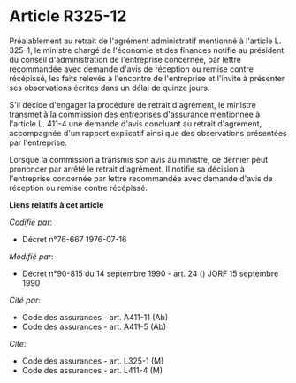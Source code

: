 # Article R325-12

Préalablement au retrait de l'agrément administratif mentionné à l'article L. 325-1, le ministre chargé de l'économie et des
finances notifie au président du conseil d'administration de l'entreprise concernée, par lettre recommandée avec demande
d'avis de réception ou remise contre récépissé, les faits relevés à l'encontre de l'entreprise et l'invite à présenter ses
observations écrites dans un délai de quinze jours.

S'il décide d'engager la procédure de retrait d'agrément, le ministre transmet à la commission des entreprises d'assurance
mentionnée à l'article L. 411-4 une demande d'avis concluant au retrait d'agrément, accompagnée d'un rapport explicatif ainsi
que des observations présentées par l'entreprise.

Lorsque la commission a transmis son avis au ministre, ce dernier peut prononcer par arrêté le retrait d'agrément. Il notifie
sa décision à l'entreprise concernée par lettre recommandée avec demande d'avis de réception ou remise contre récépissé.

**Liens relatifs à cet article**

_Codifié par_:

  - Décret n°76-667 1976-07-16

_Modifié par_:

  - Décret n°90-815 du 14 septembre 1990 - art. 24 () JORF 15 septembre 1990

_Cité par_:

  - Code des assurances - art. A411-11 (Ab)
  - Code des assurances - art. A411-5 (Ab)

_Cite_:

  - Code des assurances - art. L325-1 (M)
  - Code des assurances - art. L411-4 (M)
